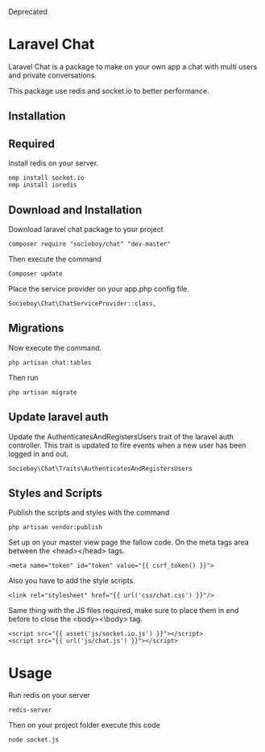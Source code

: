 Deprecated

# Laravel Chat

Laravel Chat is a package to make on your own app a chat with multi users and private conversations.

This package use redis and socket.io to better performance.


## Installation

## Required

Install redis on your server.

```
nmp install socket.io
nmp install ioredis
```

## Download and Installation
Download laravel chat package to your project
```
composer require "socieboy/chat" "dev-master"
```
Then execute the command
```
Composer update
```
Place the service provider on your  app.php config file.
```
Socieboy\Chat\ChatServiceProvider::class,
```

## Migrations
Now execute the command.
```
php artisan chat:tables
```
Then run
```
php artisan migrate
```

## Update laravel auth
Update the AuthenticatesAndRegistersUsers trait of the laravel auth controller.
This trait is updated to fire events when a new user has been logged in and out.
```
Socieboy\Chat\Traits\AuthenticatesAndRegistersUsers
```

## Styles and Scripts

Publish the scripts and styles with the command
```
php artisan vendor:publish
```
Set up on your master view page the fallow code.
On the meta tags area between the \<head>\</head> tags.

```
<meta name="token" id="token" value="{{ csrf_token() }}">
```
Also you have to add the style scripts.
```
<link rel="stylesheet" href="{{ url('css/chat.css') }}"/>
```
Same thing with the JS files required, make sure to place them in end before to close the \<body>\<\body> tag.
```
<script src="{{ asset('js/socket.io.js') }}"></script>
<script src="{{ url('js/chat.js') }}"></script>
```


# Usage

Run redis on your server
```
redis-server
```
Then on your project folder execute this code
```
node socket.js
```
